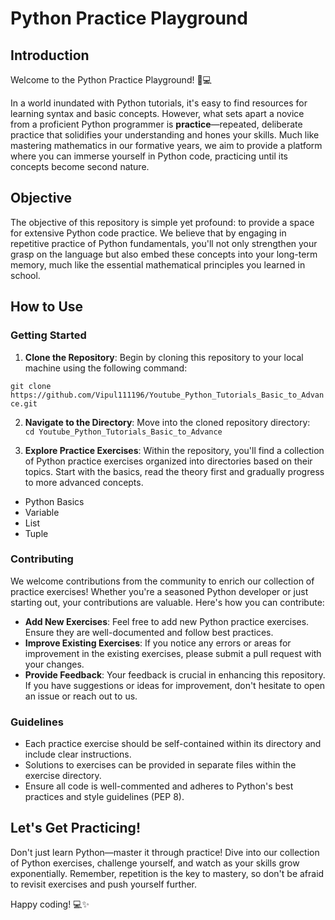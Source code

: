 # Python Practice Playground

## Introduction

Welcome to the Python Practice Playground! 🐍💻

In a world inundated with Python tutorials, it's easy to find resources for learning syntax and basic concepts. However, what sets apart a novice from a proficient Python programmer is **practice**—repeated, deliberate practice that solidifies your understanding and hones your skills. Much like mastering mathematics in our formative years, we aim to provide a platform where you can immerse yourself in Python code, practicing until its concepts become second nature.

## Objective

The objective of this repository is simple yet profound: to provide a space for extensive Python code practice. We believe that by engaging in repetitive practice of Python fundamentals, you'll not only strengthen your grasp on the language but also embed these concepts into your long-term memory, much like the essential mathematical principles you learned in school.

## How to Use

### Getting Started

1. **Clone the Repository**: Begin by cloning this repository to your local machine using the following command:

```git clone https://github.com/Vipul111196/Youtube_Python_Tutorials_Basic_to_Advance.git```

2. **Navigate to the Directory**: Move into the cloned repository directory:
  ``` cd Youtube_Python_Tutorials_Basic_to_Advance```

4. **Explore Practice Exercises**: Within the repository, you'll find a collection of Python practice exercises organized into directories based on their topics. Start with the basics, read the theory first and gradually progress to more advanced concepts.
- Python Basics
- Variable
- List
- Tuple

### Contributing

We welcome contributions from the community to enrich our collection of practice exercises! Whether you're a seasoned Python developer or just starting out, your contributions are valuable. Here's how you can contribute:

- **Add New Exercises**: Feel free to add new Python practice exercises. Ensure they are well-documented and follow best practices.
- **Improve Existing Exercises**: If you notice any errors or areas for improvement in the existing exercises, please submit a pull request with your changes.
- **Provide Feedback**: Your feedback is crucial in enhancing this repository. If you have suggestions or ideas for improvement, don't hesitate to open an issue or reach out to us.

### Guidelines

- Each practice exercise should be self-contained within its directory and include clear instructions.
- Solutions to exercises can be provided in separate files within the exercise directory.
- Ensure all code is well-commented and adheres to Python's best practices and style guidelines (PEP 8).

## Let's Get Practicing!

Don't just learn Python—master it through practice! Dive into our collection of Python exercises, challenge yourself, and watch as your skills grow exponentially. Remember, repetition is the key to mastery, so don't be afraid to revisit exercises and push yourself further.

Happy coding! 💻✨
